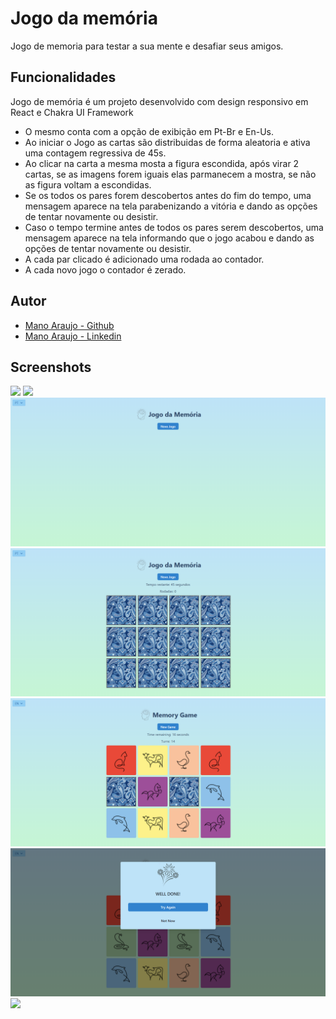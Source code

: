 
# Jogo da memória 

Jogo de memoria para testar a sua mente e desafiar seus amigos.

## Funcionalidades

Jogo de memória é um projeto desenvolvido com design responsivo em React e Chakra UI Framework 

- O mesmo conta com a opção de exibição em Pt-Br e En-Us.
- Ao iniciar o Jogo as cartas são distribuidas de forma aleatoria e ativa uma contagem regressiva de 45s.
- Ao clicar na carta a mesma mosta a figura escondida, após virar 2 cartas, se as imagens forem iguais elas parmanecem a mostra, se não as figura voltam a escondidas.
- Se os todos os pares forem descobertos antes do fim do tempo, uma mensagem aparece na tela parabenizando a vitória e dando as opções de tentar novamente ou desistir.
- Caso o tempo termine antes de todos os pares serem descobertos, uma mensagem aparece na tela informando que o jogo acabou  e dando as opções de tentar novamente ou desistir.
- A cada par clicado é adicionado uma rodada ao contador.
- A cada novo jogo o contador é zerado.



## Autor

- [Mano Araujo - Github](https://github.com/Manoaraujo)
- [Mano Araujo - Linkedin](https://www.linkedin.com/in/germano-araujo/)


## Screenshots
<img src="https://github.com/Manoaraujo/memory-game/blob/master/public/Screenshots/vid01.gif">
<img src="https://github.com/Manoaraujo/memory-game/blob/master/public/Screenshots/vid02.gif">
<img src="https://github.com/Manoaraujo/memory-game/blob/master/public/Screenshots/01.png">
<img src="https://github.com/Manoaraujo/memory-game/blob/master/public/Screenshots/02.png">
<img src="https://github.com/Manoaraujo/memory-game/blob/master/public/Screenshots/03.png">
<img src="https://github.com/Manoaraujo/memory-game/blob/master/public/Screenshots/04.png">
<img src="https://github.com/Manoaraujo/memory-game/blob/master/public/Screenshots/05png">



